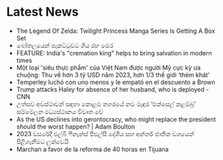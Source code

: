 # Latest News
-  The Legend Of Zelda: Twilight Princess Manga Series Is Getting A Box Set
-  බෝතලයෙන් පැකට්ටුවට ගිය රහ මෙර
-  FEATURE: India's "cremation king" helps to bring salvation in modern times
-  Một loại 'siêu thực phẩm' của Việt Nam được người Mỹ cực kỳ ưa chuộng: Thu về hơn 3 tỷ USD năm 2023, hơn 1/3 thế giới ‘thèm khát’
-  Temperley luchó con uno menos y le empató en el descuento a Brown
-  Trump attacks Haley for absence of her husband, who is deployed - CNN
-  උත්සව අවස්ථාවන් සඳහා කොළඹ නගරයේ නව මැඳුර ‘එක්සෙල් කළම්බු’ සම්මේලන මධ්‍යස්ථානය විවෘත වේ
-  As the US declines into gerontocracy, who might replace the president should the worst happen? | Adam Boulton
-  2023 වසරේදී එල්බී ෆිනෑන්ස් පීඑල්සී දේශීය සහ අන්තර් ජාතික වශයෙන් පිළිගැනීමට ලක්වෙයි
-  Marchan a favor de la reforma de 40 horas en Tijuana
